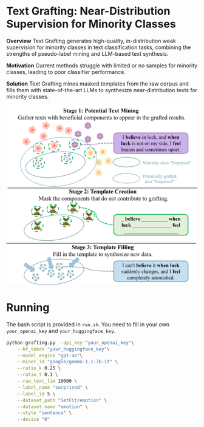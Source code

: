 # Text Grafting: Near-Distribution Supervision for Minority Classes
**Overview**
Text Grafting generates high-quality, in-distribution weak supervision for minority classes in text classification tasks, combining the strengths of pseudo-label mining and LLM-based text synthesis.

**Motivation**
Current methods struggle with limited or no samples for minority classes, leading to poor classifier performance.

**Solution**
Text Grafting mines masked templates from the raw corpus and fills them with state-of-the-art LLMs to synthesize near-distribution texts for minority classes.

<img src="https://github.com/KomeijiForce/TextGrafting/blob/main/grafting_overview.png" width="600">

# Running

The bash script is provided in ```run.sh```. You need to fill in your own ```your_openai_key``` and ```your_huggingface_key```.

```bash
python grafting.py --api_key "your_openai_key"\
	--hf_token "your_huggingface_key"\
	--model_engine "gpt-4o"\
	--miner_id "google/gemma-1.1-7b-it" \
	--ratio_k 0.25 \
	--ratio_t 0.1 \
	--raw_text_lim 10000 \
	--label_name "surprised" \
	--label_id 5 \
	--dataset_path "SetFit/emotion" \
	--dataset_name "emotion" \
	--style "sentence" \
	--device "0" 
```
